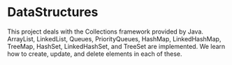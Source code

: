 # DataStructures
This project deals with the Collections framework provided by Java.
ArrayList, LinkedList, Queues, PriorityQueues, HashMap, LinkedHashMap, TreeMap, HashSet, LinkedHashSet, and TreeSet are implemented. We learn how to create, update, and delete elements in each of these. 
